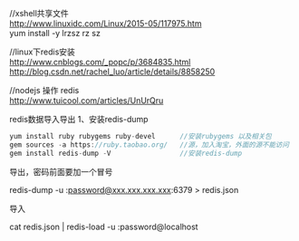 //xshell共享文件</br>
http://www.linuxidc.com/Linux/2015-05/117975.htm</br>
  yum install -y lrzsz  rz sz</br>

//linux下redis安装</br>
http://www.cnblogs.com/_popc/p/3684835.html</br>
http://blog.csdn.net/rachel_luo/article/details/8858250</br>

//nodejs 操作 redis</br>
http://www.tuicool.com/articles/UnUrQru</br>


redis数据导入导出
1、安装redis-dump
```c
yum install ruby rubygems ruby-devel      //安装rubygems 以及相关包  
gem sources -a https://ruby.taobao.org/   //源，加入淘宝，外面的源不能访问  
gem install redis-dump -V                 //安装redis-dump
```

导出，密码前面要加一个冒号

redis-dump -u :password@xxx.xxx.xxx.xxx:6379 > redis.json

导入

cat redis.json | redis-load -u :password@localhost
